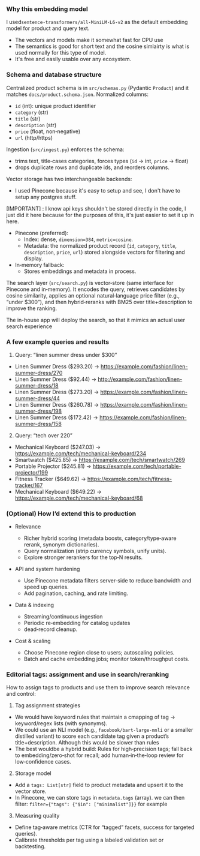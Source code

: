 
### Why this embedding model

I used`sentence-transformers/all-MiniLM-L6-v2` as the default embedding model for product and query text.

- The vectors and models make it somewhat fast for CPU use
- The semantics is good for short text and the cosine simlairty is what is used normally for this type of model.
- It's free and easily usable over any ecosystem.


### Schema and database structure

Centralized product schema is in `src/schemas.py` (Pydantic `Product`) and it matches `docs/product.schema.json`. Normalized columns:

- `id` (int): unique product identifier
- `category` (str)
- `title` (str)
- `description` (str)
- `price` (float, non‑negative)
- `url` (http/https)

Ingestion (`src/ingest.py`) enforces the schema: 
- trims text, title‑cases categories, forces types (`id` → int, `price` → float)
- drops duplicate rows and duplicate ids, and reorders columns. 

Vector storage has two interchangeable backends:
- I used Pinecone because it's easy to setup and see, I don't have to setup any postgres stuff. 

[IMPORTANT] : I know api keys shouldn't be stored directly in the code, I just did it here because for the purposes of this, it's just easier to set it up in here.

- Pinecone (preferred):
  - Index: dense, `dimension=384`, `metric=cosine`.
  - Metadata: the normalized product record (`id`, `category`, `title`, `description`, `price`, `url`) stored alongside vectors for filtering and display.
- In‑memory fallback:
  - Stores embeddings and metadata in process.

The search layer (`src/search.py`) is vector‑store (same interface for Pinecone and in‑memory). It encodes the query, retrieves candidates by cosine similarity, applies an optional natural‑language price filter (e.g., “under $300”), and then hybrid‑reranks with BM25 over title+description to improve the ranking.

The in-house app will deploy the search, so that it mimics an actual user search experience

### A few example queries and results


1) Query: “linen summer dress under $300”

- Linen Summer Dress ($293.20) → https://example.com/fashion/linen-summer-dress/270
- Linen Summer Dress ($92.44) → http://example.com/fashion/linen-summer-dress/18
- Linen Summer Dress ($273.20) → https://example.com/fashion/linen-summer-dress/44
- Linen Summer Dress ($260.78) → https://example.com/fashion/linen-summer-dress/198
- Linen Summer Dress ($172.42) → https://example.com/fashion/linen-summer-dress/158


2) Query: “tech over 220”

- Mechanical Keyboard ($247.03) → https://example.com/tech/mechanical-keyboard/234
- Smartwatch ($425.85) → https://example.com/tech/smartwatch/269
- Portable Projector ($245.81) → https://example.com/tech/portable-projector/199
- Fitness Tracker ($649.62) → https://example.com/tech/fitness-tracker/167
- Mechanical Keyboard ($649.22) → https://example.com/tech/mechanical-keyboard/68


### (Optional) How I’d extend this to production

- Relevance 
  - Richer hybrid scoring (metadata boosts, category/type‑aware rerank, synonym dictionaries).
  - Query normalization (strip currency symbols, unify units).
  - Explore stronger rerankers for the top‑N results.

- API and system hardening
  - Use Pinecone metadata filters server‑side to reduce bandwidth and speed up queries.
  - Add pagination, caching, and rate limiting.

- Data & indexing
  - Streaming/continuous ingestion
  - Periodic re‑embedding for catalog updates
  - dead‑record cleanup.

- Cost & scaling
  - Choose Pinecone region close to users; autoscaling policies.
  - Batch and cache embedding jobs; monitor token/throughput costs.

### Editorial tags: assignment and use in search/reranking

How to assign tags to products and use them to improve search relevance and control:

1) Tag assignment strategies
- We would have keyword rules that maintain a cmapping of tag → keyword/regex lists (with synonyms). 
- We could use an NLI model (e.g., `facebook/bart-large-mnli` or a smaller distilled variant) to score each candidate tag given a product’s title+description. Although this would be slower than rules
- The best wouldbe a hybrid build: Rules for high‑precision tags; fall back to embedding/zero‑shot for recall; add human‑in‑the‑loop review for low‑confidence cases.

2) Storage model
- Add a `tags: List[str]` field to product metadata and upsert it to the vector store.
- In Pinecone, we can store tags in `metadata.tags` (array). we can then filter: `filter={"tags": {"$in": ["minimalist"]}}` for example
  
3) Measuring quality
- Define tag‑aware metrics (CTR for “tagged” facets, success for targeted queries).
- Calibrate thresholds per tag using a labeled validation set or backtesting.


